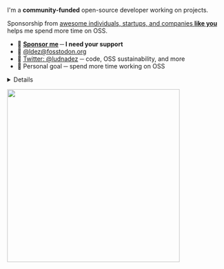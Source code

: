 I'm a **community-funded** open-source developer working on projects.

Sponsorship from [awesome individuals, startups, and companies **like you**](https://github.com/sponsors/ldez) helps me spend more time on OSS.

- 🙏 **[Sponsor me](https://github.com/sponsors/ldez) ─ I need your support**
- 🐘 <a rel="me" href="https://fosstodon.org/@ldez">@ldez@fosstodon.org</a>
- 🐤 [Twitter: @ludnadez](https://twitter.com/ludnadez) ─ code, OSS sustainability, and more
- 💙 Personal goal ─ spend more time working on OSS

<details>

I'm a maintainer or the creator of several open-source projects you may be using.

Go:
- :shield: [golangci-lint](https://github.com/golangci/golangci-lint): Fast linters Runner for Go.
- [tagliatelle](https://github.com/ldez/tagliatelle): A linter that handles struct tags.
- [gomoddirectives](https://github.com/ldez/gomoddirectives): A linter that handles `replace`, `retract`, `exclude` directives into `go.mod`.
- [go-git-cmd-wrapper](https://github.com/ldez/go-git-cmd-wrapper): A simple wrapper around git command in Go.
- :tropical_drink: [mocktail](https://github.com/traefik/mocktail): Naive code generator that creates mock implementation using testify.mock.
- [paerser](https://github.com/traefik/paerser): Loads configuration from many sources.
- [grignotin](https://github.com/ldez/grignotin): A collection of small helpers around Go proxy, Go meta information, etc.
- [valkeyrie](https://github.com/kvtools/valkeyrie): Distributed Key/Value Store Abstraction Library written in Go.

Traefik:
- :genie: [Traefik](https://github.com/traefik/traefik): The Cloud Native Application Proxy.
- :memo: [traefik-certs-dumper](https://github.com/ldez/traefik-certs-dumper): Dump ACME data from Traefik to certificates
- :broom: [traefik-certs-cleaner](https://github.com/ldez/traefik-certs-cleaner): A simple helper to clean the Traefik `acme.json` file by removing and revoking certificates.

ACME, DNS, and Certificates:
- :closed_lock_with_key: [lego](https://github.com/go-acme/lego): Let's Encrypt client and ACME library written in Go.
- :deciduous_tree: [The natural reserve of DNS clients in Go](https://github.com/nrdcg/)

Maintainer Tools:
- [prm](https://github.com/ldez/prm): Pull request manager for maintainers.
- [Messor Structor](https://github.com/traefik/structor): Manage multiple documentation versions with Mkdocs.
- [Myrmica Lobicornis](https://github.com/traefik/lobicornis): Update and merge pull requests.
- [Myrmica Aloba](https://github.com/traefik/aloba): Add labels and milestone on pull requests and issues.
- [Lasius Mixtus](https://github.com/traefik/mixtus): Publish documentation to a GitHub repository from another.
- [gha-mjolnir](https://github.com/ldez/gha-mjolnir): GitHub Action to close issues related to the merge of a pull request.

I hope sponsorships will help me continue working on open-source software and if you would like to support my future work, consider [joining me as a sponsor](https://github.com/sponsors/ldez) :heart::heart::heart:!

</details>

<a href="https://u8views.com/github/ldez"><img width=400 src="https://u8views.com/api/v1/github/profiles/5674651/views/day-week-month-total-count.svg"></a>
